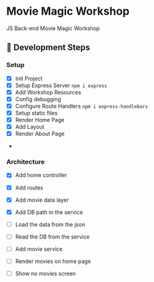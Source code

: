 # Movie Magic Workshop
JS Back-end Movie Magic Workshop


## 🚀 Development Steps

### Setup
- [X] Init Project
- [X] Setup Express Server `npm i express`
- [X] Add Workshop Resources
- [X] Config debugging
- [X] Configure Route Handlers `npm i express-handlebars`
- [X] Setup static files
- [X] Render Home Page
- [X] Add Layout
- [X] Render About Page
- 
### Architecture

- [X] Add home controller
- [X] Add routes
- [X] Add movie data layer 
- [X] Add DB path in the service
- [ ] Load the data from the json
- [ ] Read the DB from the service
- [ ] Add movie service
- [ ] Render movies on home page
- [ ] Show no movies screen
  